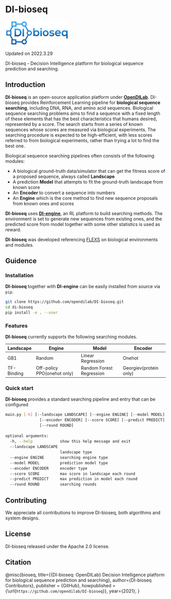 # DI-bioseq

<img src="./docs/figs/di-bioseq_logo.png" width="200" alt="icon"/>

Updated on 2022.3.29

DI-bioseq - Decision Intelligence platform for biological sequence prediction and searching.

## Introduction

**DI-bioseq** is an open-source application platform under [**OpenDILab**](http://opendilab.org/). DI-bioseq provides Reinforcement Learning pipeline for **biological sequence searching**, including DNA, RNA, and amino acid sequences. Biological sequence searching problems aims to find a sequence with a fixed length of these elements that has the best characteristics that humans desired, represented by a score. The search starts from a series of known sequences whose scores are measured via biological experiments. The searching procedure is expected to be high-efficient, with less scores referred to from biological experiments, rather than trying a lot to find the best one.

Biological sequence searching pipelines often consists of the following modules:

- A biological ground-truth data/simulator that can get the fitness score of a proposed sequence, always called **Landscape**
- A prediction **Model** that attempts to fit the ground-truth landscape from known score
- An **Encoder** to convert a sequence into numbers
- An **Engine** which is the core method to find new sequence proposals from known ones and scores

**DI-bioseq** uses [**DI-engine**](https://github.com/opendilab/DI-engine), an RL platform to build searching methods. The environment is set to generate new sequences from existing ones, and the predicted score from model together with some other statistics is used as reward.

**DI-bioseq** was developed referencing [FLEXS](https://github.com/samsinai/FLEXS) on biological environments and modules.

## Guidence

### Installation

**DI-bioseq** together with **DI-engine** can be easily installed from source via `pip`.

```bash
git clone https://github.com/opendilab/DI-bioseq.git
cd di-bioseq
pip install -e . --user
```

### Features

**DI-bioseq** currently supports the following searching modules.

|  Landscape   | Engine  |  Model  |  Encoder  |  
|  ----  | ----  |  ----  |  ----  |
| GB1  |  Random |  Linear Regression  |   Onehot  |
| TF-Binding  |  Off-policy PPO(onehot only)  |    Random Forest Regression   |   Georgiev(protein only)   |

### Quick start

**DI-bioseq** provides a standard searching pipeline and entry that can be configured 

```bash
main.py [-h] [--landscape LANDSCAPE] [--engine ENGINE] [--model MODEL]
               [--encoder ENCODER] [--score SCORE] [--predict PREDICT]
               [--round ROUND]

optional arguments:
  -h, --help            show this help message and exit
  --landscape LANDSCAPE
                        landscape type
  --engine ENGINE       searching engine type
  --model MODEL         prediction model type
  --encoder ENCODER     encoder type
  --score SCORE         max score in landscape each round
  --predict PREDICT     max prediction in model each round
  --round ROUND         searching rounds
```

## Contributing

We appreciate all contributions to improve DI-bioseq, both algorithms and system designs.

## License

DI-bioseq released under the Apache 2.0 license.

## Citation

@misc{bioseq,
    title={{DI-bioseq: OpenDILab} Decision Intelligence platform for biological sequence prediction and searching},
    author={DI-bioseq Contributors},
    publisher = {GitHub},
    howpublished = {\url{`https://github.com/opendilab/DI-bioseq`}},
    year={2021},
}
